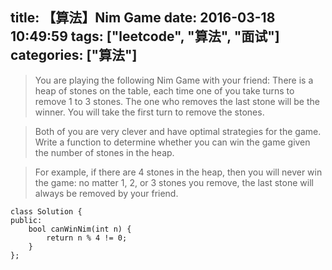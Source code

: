 title: 【算法】Nim Game
date: 2016-03-18 10:49:59
tags: ["leetcode", "算法", "面试"]
categories: ["算法"]
---
> You are playing the following Nim Game with your friend: There is a heap of stones on the table, each time one of you take turns to remove 1 to 3 stones. The one who removes the last stone will be the winner. You will take the first turn to remove the stones.

> Both of you are very clever and have optimal strategies for the game. Write a function to determine whether you can win the game given the number of stones in the heap.

> For example, if there are 4 stones in the heap, then you will never win the game: no matter 1, 2, or 3 stones you remove, the last stone will always be removed by your friend.

<!-- more -->

```
class Solution {
public:
    bool canWinNim(int n) {
        return n % 4 != 0;
    }
};
```
